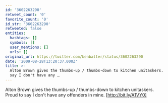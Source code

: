 ```yaml
---
id: '3602263290'
retweet_count: '0'
favorite_count: '0'
id_str: '3602263290'
retweeted: false
entities:
  hashtags: []
  symbols: []
  user_mentions: []
  urls: []
original_url: https://twitter.com/benbalter/status/3602263290
date: '2009-08-28T13:20:37.000Z'
title: >-
  Alton Brown gives the thumbs-up / thumbs-down to kitchen unitaskers.  Proud to
  say I don't have any …
---
```


Alton Brown gives the thumbs-up / thumbs-down to kitchen unitaskers.  Proud to say I don't have any offenders in mine. [http://bit.ly/A1VY0]